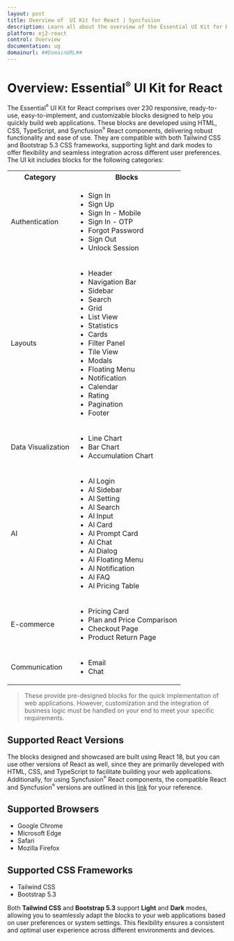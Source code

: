 ```yaml
---
layout: post
title: Overview of  UI Kit for React | Syncfusion
description: Learn all about the overview of the Essential UI Kit for React in Syncfusion Essential JS 2 and more here.
platform: ej2-react
control: Overview 
documentation: ug
domainurl: ##DomainURL##
---
```


# Overview: Essential<sup style="font-size:70%">&reg;</sup> UI Kit for React

The Essential<sup style="font-size:70%">&reg;</sup> UI Kit for React comprises over 230 responsive, ready-to-use, easy-to-implement, and customizable blocks designed to help you quickly build web applications. These blocks are developed using HTML, CSS, TypeScript, and Syncfusion<sup style="font-size:70%">&reg;</sup> React components, delivering robust functionality and ease of use. They are compatible with both Tailwind CSS and Bootstrap 5.3 CSS frameworks, supporting light and dark modes to offer flexibility and seamless integration across different user preferences. The UI kit includes blocks for the following categories:

<table>
  <tr>
    <th>Category</th>
    <th>Blocks</th>
  </tr>
  <tr>
    <td>Authentication</td>
    <td>
      <ul>
        <li>Sign In</li>
        <li>Sign Up</li>
        <li>Sign In - Mobile</li>
        <li>Sign In - OTP</li>
        <li>Forgot Password</li>
        <li>Sign Out</li>
        <li>Unlock Session</li>
      </ul>
    </td>
  </tr>
  <tr>
    <td>Layouts</td>
    <td>
      <ul>
        <li>Header</li>
        <li>Navigation Bar</li>
        <li>Sidebar</li>
        <li>Search</li>
        <li>Grid</li>
        <li>List View</li>
        <li>Statistics</li>
        <li>Cards</li>
        <li>Filter Panel</li>
        <li>Tile View</li>
        <li>Modals</li>
        <li>Floating Menu</li>
        <li>Notification</li>
        <li>Calendar</li>
        <li>Rating</li>
        <li>Pagination</li>
        <li>Footer</li>
      </ul>
    </td>
  </tr>
  <tr>
    <td>Data Visualization</td>
    <td>
      <ul>
        <li>Line Chart</li>
        <li>Bar Chart</li>
        <li>Accumulation Chart</li>
      </ul>
    </td>
  </tr>
  <tr>
    <td>AI</td>
    <td>
      <ul>
        <li>Al Login</li>
        <li>Al Sidebar</li>
        <li>Al Setting</li>
        <li>Al Search</li>
        <li>Al Input</li>
        <li>Al Card</li>
        <li>Al Prompt Card</li>
        <li>Al Chat</li>
        <li>Al Dialog</li>
        <li>Al Floating Menu</li>
        <li>Al Notification</li>
        <li>Al FAQ</li>
        <li>Al Pricing Table</li>
      </ul>
    </td>
  </tr>
  <tr>
    <td>E-commerce</td>
    <td>
      <ul>
        <li>Pricing Card</li>
        <li>Plan and Price Comparison</li>
        <li>Checkout Page</li>
        <li>Product Return Page</li>
      </ul>
    </td>
  </tr>
  <tr>
    <td>Communication</td>
    <td>
      <ul>
        <li>Email</li>
        <li>Chat</li>
      </ul>
    </td>
  </tr>
</table>

> These provide pre-designed blocks for the quick implementation of web applications. However, customization and the integration of business logic must be handled on your end to meet your specific requirements.

## Supported React Versions
The blocks designed and showcased are built using React 18, but you can use other versions of React as well, since they are primarily developed with HTML, CSS, and TypeScript to facilitate building your web applications. Additionally, for using Syncfusion<sup style="font-size:70%">&reg;</sup> React components, the compatible React and Syncfusion<sup style="font-size:70%">&reg;</sup> versions are outlined in this [link](https://ej2.syncfusion.com/react/documentation/system-requirement#react-supported-versions) for your reference.

## Supported Browsers

- Google Chrome
- Microsoft Edge
- Safari
- Mozilla Firefox

## Supported CSS Frameworks

- Tailwind CSS
- Bootstrap 5.3

Both **Tailwind CSS** and **Bootstrap 5.3** support **Light** and **Dark** modes, allowing you to seamlessly adapt the blocks to your web applications based on user preferences or system settings. This flexibility ensures a consistent and optimal user experience across different environments and devices.
